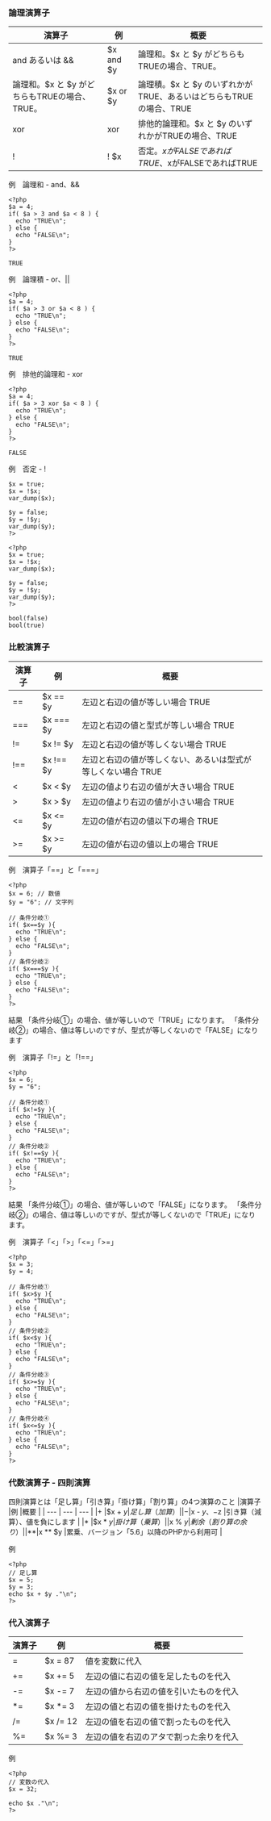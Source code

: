 ### 論理演算子
|演算子     |例     |概要     | 
| --- | --- | --- | 
|and あるいは &&     |$x and $y     |論理和。$x と $y がどちらもTRUEの場合、TRUE。     | 
|論理和。$x と $y がどちらもTRUEの場合、TRUE。     |$x or $y     |論理積。$x と $y のいずれかがTRUE、あるいはどちらもTRUEの場合、TRUE     | 
|xor     |xor     |排他的論理和。$x と $y のいずれかがTRUEの場合、TRUE     | 
|!     |! $x     |否定。$xがFALSEであればTRUE、$xがFALSEであればTRUE     | 

例　論理和 - and、&&
```
<?php
$a = 4;
if( $a > 3 and $a < 8 ) {
  echo "TRUE\n";
} else {
  echo "FALSE\n";
}
?>

TRUE
```

例　論理積 - or、||
```
<?php
$a = 4;
if( $a > 3 or $a < 8 ) {
  echo "TRUE\n";
} else {
  echo "FALSE\n";
}
?>

TRUE
```

例　排他的論理和 - xor
```
<?php
$a = 4;
if( $a > 3 xor $a < 8 ) {
  echo "TRUE\n";
} else {
  echo "FALSE\n";
}
?>

FALSE
```

例　否定 - !
```<?php
$x = true;
$x = !$x;
var_dump($x);
 
$y = false;
$y = !$y;
var_dump($y);
?>

<?php
$x = true;
$x = !$x;
var_dump($x);
 
$y = false;
$y = !$y;
var_dump($y);
?>

bool(false)
bool(true)
```

### 比較演算子
|演算子     |例     |概要     | 
| --- | --- | --- | 
|==     |$x == $y     |左辺と右辺の値が等しい場合 TRUE     | 
|===     |$x === $y     |左辺と右辺の値と型式が等しい場合 TRUE     | 
|!=     |$x != $y     |左辺と右辺の値が等しくない場合 TRUE     | 
|!==     |$x !== $y     |左辺と右辺の値が等しくない、あるいは型式が等しくない場合 TRUE     | 
|<  |$x < $y  |左辺の値より右辺の値が大きい場合 TRUE  | 
|>     |$x > $y     |左辺の値より右辺の値が小さい場合 TRUE     | 
|<=     |$x <= $y     |左辺の値が右辺の値以下の場合 TRUE     | 
|>=     |$x >= $y     |左辺の値が右辺の値以上の場合 TRUE     | 

例　演算子「==」と「===」
```
<?php
$x = 6; // 数値
$y = "6"; // 文字列
 
// 条件分岐①
if( $x==$y ){
  echo "TRUE\n";
} else {
  echo "FALSE\n";
}
// 条件分岐②
if( $x===$y ){
  echo "TRUE\n";
} else {
  echo "FALSE\n";
}
?>

```
結果
「条件分岐①」の場合、値が等しいので「TRUE」になります。
「条件分岐②」の場合、値は等しいのですが、型式が等しくないので「FALSE」になります

例　演算子「!=」と「!==」
```
<?php
$x = 6;
$y = "6";
 
// 条件分岐①
if( $x!=$y ){
  echo "TRUE\n";
} else {
  echo "FALSE\n";
}
// 条件分岐②
if( $x!==$y ){
  echo "TRUE\n";
} else {
  echo "FALSE\n";
}
?>

```
結果
「条件分岐①」の場合、値が等しいので「FALSE」になります。
「条件分岐②」の場合、値は等しいのですが、型式が等しくないので「TRUE」になります。

例　演算子「<」「>」「<=」「>=」
```
<?php
$x = 3;
$y = 4;
 
// 条件分岐①
if( $x>$y ){
  echo "TRUE\n";
} else {
  echo "FALSE\n";
}
// 条件分岐②
if( $x<$y ){
  echo "TRUE\n";
} else {
  echo "FALSE\n";
}
// 条件分岐③
if( $x>=$y ){
  echo "TRUE\n";
} else {
  echo "FALSE\n";
}
// 条件分岐④
if( $x<=$y ){
  echo "TRUE\n";
} else {
  echo "FALSE\n";
}
?>

```

### 代数演算子 - 四則演算
四則演算とは「足し算」「引き算」「掛け算」「割り算」の4つ演算のこと
|演算子     |例     |概要     | 
| --- | --- | --- | 
|+     |$x + $y     |足し算（加算）     | 
|-     |$x - $y、-$z     |引き算（減算）、値を負にします     | 
|*     |$x * $y     |掛け算（乗算）     | 
|%     |$x % $y     |剰余（割り算の余り）     | 
|**  |$x ** $y  |累乗、バージョン「5.6」以降のPHPから利用可  | 


例
```
<?php
// 足し算
$x = 5;
$y = 3;
echo $x + $y ."\n";
?>

```

### 代入演算子
|演算子     |例     |概要     | 
| --- | --- | --- | 
|=     |$x = 87     |値を変数に代入     | 
|+=     |$x += 5     |左辺の値に右辺の値を足したものを代入     | 
|-=     |$x -= 7     |左辺の値から右辺の値を引いたものを代入     | 
|*=     |$x *= 3     |左辺の値と右辺の値を掛けたものを代入     | 
|/=  |$x /= 12  |左辺の値を右辺の値で割ったものを代入  | 
|%=     |$x %= 3    |左辺の値を右辺のアタで割った余りを代入     |


例
```
<?php
// 変数の代入
$x = 32;
 
echo $x ."\n";
?>

```
